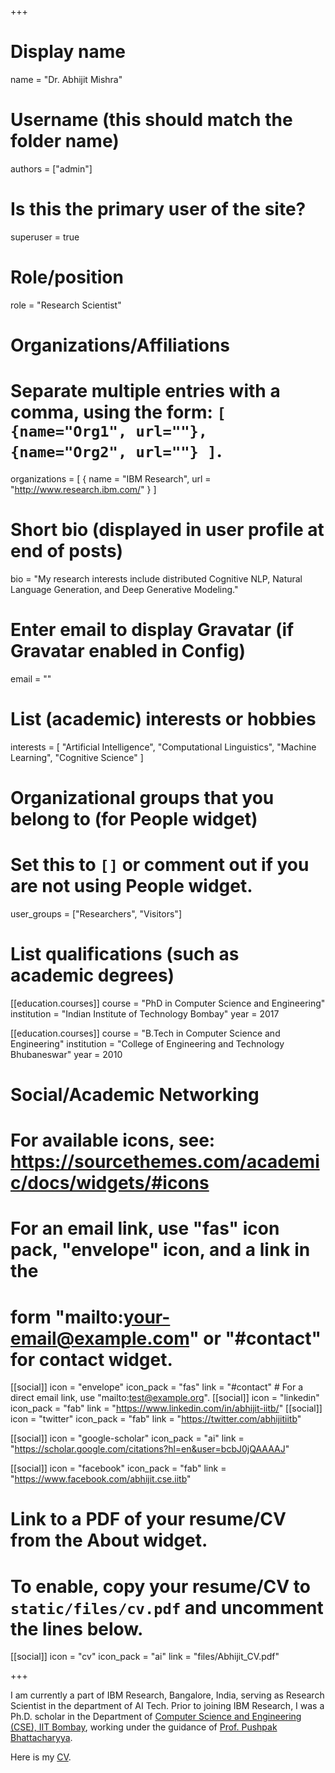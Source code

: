 +++
# Display name
name = "Dr. Abhijit Mishra"

# Username (this should match the folder name)
authors = ["admin"]

# Is this the primary user of the site?
superuser = true

# Role/position
role = "Research Scientist"

# Organizations/Affiliations
#   Separate multiple entries with a comma, using the form: `[ {name="Org1", url=""}, {name="Org2", url=""} ]`.
organizations = [ { name = "IBM Research", url = "http://www.research.ibm.com/" } ]

# Short bio (displayed in user profile at end of posts)
bio = "My research interests include distributed Cognitive NLP, Natural Language Generation, and Deep Generative Modeling."

# Enter email to display Gravatar (if Gravatar enabled in Config)
email = ""

# List (academic) interests or hobbies
interests = [
  "Artificial Intelligence",
  "Computational Linguistics",
  "Machine Learning",
  "Cognitive Science"
]

# Organizational groups that you belong to (for People widget)
#   Set this to `[]` or comment out if you are not using People widget.
user_groups = ["Researchers", "Visitors"]

# List qualifications (such as academic degrees)
[[education.courses]]
  course = "PhD in Computer Science and Engineering"
  institution = "Indian Institute of Technology Bombay"
  year = 2017

[[education.courses]]
  course = "B.Tech in Computer Science and Engineering"
  institution = "College of Engineering and Technology Bhubaneswar"
  year = 2010


# Social/Academic Networking
# For available icons, see: https://sourcethemes.com/academic/docs/widgets/#icons
#   For an email link, use "fas" icon pack, "envelope" icon, and a link in the
#   form "mailto:your-email@example.com" or "#contact" for contact widget.

[[social]]
  icon = "envelope"
  icon_pack = "fas"
  link = "#contact"  # For a direct email link, use "mailto:test@example.org".
[[social]]
  icon = "linkedin"
  icon_pack = "fab"
  link = "https://www.linkedin.com/in/abhijit-iitb/" 
[[social]]
  icon = "twitter"
  icon_pack = "fab"
  link = "https://twitter.com/abhijitiitb"

[[social]]
  icon = "google-scholar"
  icon_pack = "ai"
  link = "https://scholar.google.com/citations?hl=en&user=bcbJ0jQAAAAJ"

[[social]]
  icon = "facebook"
  icon_pack = "fab"
  link = "https://www.facebook.com/abhijit.cse.iitb"

# Link to a PDF of your resume/CV from the About widget.
# To enable, copy your resume/CV to `static/files/cv.pdf` and uncomment the lines below.
[[social]]
   icon = "cv"
   icon_pack = "ai"
   link = "files/Abhijit_CV.pdf"

+++

I am currently a part of IBM Research, Bangalore, India, serving as Research Scientist in the department of AI Tech. Prior to joining IBM Research, I was a Ph.D. scholar in the Department of [Computer Science and Engineering (CSE), IIT Bombay](http://www.cse.iitb.ac.in/), working under the guidance of [Prof. Pushpak Bhattacharyya](http://www.cse.iitb.ac.in/~pb/).

Here is my [CV](files/Abhijit_CV.pdf).

